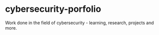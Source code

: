 # cybersecurity-porfolio
Work done in the field of cybersecurity - learning, research, projects and more. 
